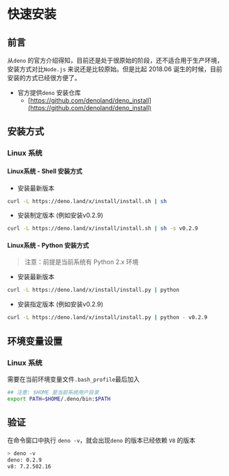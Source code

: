 # 快速安装

## 前言

从`deno` 的官方介绍得知，目前还是处于很原始的阶段，还不适合用于生产环境，安装方式对比`Node.js` 来说还是比较原始。但是比起 2018.06 诞生的时候，目前安装的方式已经很方便了。

- 官方提供`deno` 安装仓库
  - [https://github.com/denoland/deno_install](https://github.com/denoland/deno_install)

## 安装方式

### Linux 系统

#### Linux系统 - Shell 安装方式

- 安装最新版本

```sh
curl -L https://deno.land/x/install/install.sh | sh
```

- 安装制定版本 (例如安装v0.2.9)

```sh
curl -L https://deno.land/x/install/install.sh | sh -s v0.2.9
```

#### Linux系统 - Python 安装方式

> 注意：前提是当前系统有 Python 2.x 环境

- 安装最新版本

```sh
curl -L https://deno.land/x/install/install.py | python
```

- 安装指定版本 (例如安装v0.2.9)

```sh
curl -L https://deno.land/x/install/install.py | python - v0.2.9
```

## 环境变量设置

### Linux 系统

需要在当前环境变量文件`.bash_profile`最后加入

```sh
## 注意: $HOME 是当前系统用户目录
export PATH=$HOME/.deno/bin:$PATH
```

## 验证

在命令窗口中执行 `deno -v`，就会出现`deno` 的版本已经依赖 `V8` 的版本

```sh
> deno -v
deno: 0.2.9
v8: 7.2.502.16

```